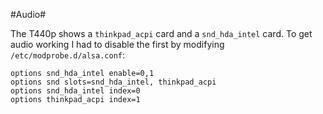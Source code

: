 #Audio#

The T440p shows a ```thinkpad_acpi``` card and a ```snd_hda_intel``` card. To get audio working I had to disable the first by modifying ```/etc/modprobe.d/alsa.conf```:
```
options snd_hda_intel enable=0,1
options snd slots=snd_hda_intel, thinkpad_acpi
options snd_hda_intel index=0
options thinkpad_acpi index=1
```
